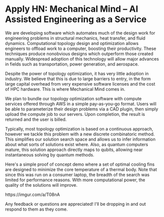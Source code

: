 # Apply HN: Mechanical Mind – AI Assisted Engineering as a Service

We are developing software which automates much of the design work for engineering problems in structural mechanics, heat transfer, and fluid dynamics.  Computational topology design and optimization allows engineers to offload work to a computer, boosting their productivity.  These techniques produce nonobvious designs which outperform those created manually.  Widespread adoption of this technology will allow major advances in fields such as transportation, power generation, and aerospace.<p>Despite the power of topology optimization, it has very little adoption in industry.  We believe that this is due to large barriers to entry, in the form large capital overhead from very expensive software licenses and the cost of HPC hardware.  This is where Mechanical Mind comes in.<p>We plan to bundle our topology optimization software with compute services offered through AWS in a simple pay-as-you-go format.  Users will be able to parameterize their design problems via a CAD plugin, then simply upload the compute job to our servers.  Upon completion, the result is returned and the user is billed.<p>Typically, most topology optimization is based on a continuous approach, however we tackle this problem with a new discrete combinatoric method.  This simplifies our solution search space and allows us to infer information about what sorts of solutions exist where.  Also, as quantum computers mature, this solution approach directly maps to qubits, allowing near instantaneous solving by quantum methods.<p>Here&#x27;s a simple proof of concept demo where a set of optimal cooling fins are designed to minimize the core temperature of a thermal body.  Note that since this was run on a consumer laptop, the breadth of the search was limited for performance reasons.  With more computational power, the quality of the solutions will improve.<p>https:&#x2F;&#x2F;imgur.com&#x2F;a&#x2F;T08nA<p>Any feedback or questions are appreciated!  I&#x27;ll be dropping in and out respond to them as they come.
